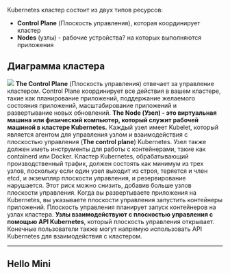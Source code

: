 Kubernetes кластер состоит из двух типов ресурсов:
- **Control Plane** (Плоскость управления), которая координирует кластер
- **Nodes** (узлы) - рабочие устройства? на которых выполняются приложения
## Диаграмма кластера
![](Pasted%20image%2020230614193549.png)
**The Control Plane** (Плоскость управления) отвечает за управление кластером. Control Plane координирует все действия в вашем кластере, такие как планирование приложений, поддержание желаемого состояния приложений, масштабирование приложений и развертывание новых обновлений.
**The Node (Узел) - это виртуальная машина или физический компьютер, который служит рабочей машиной в кластере Kubernetes.** Каждый узел имеет Kubelet, который является агентом для управления узлом и взаимодействия с плоскостью управления (**The control plane**) Kubernetes. Узел также должен иметь инструменты для работы с контейнерами, такие как containerd или Docker. Кластер Kubernetes, обрабатывающий производственный трафик, должен состоять как минимум из трех узлов, поскольку если один узел выходит из строя, теряется и член etcd, и экземпляр плоскости управления, и резервирование нарушается. Этот риск можно снизить, добавив больше узлов плоскости управления.
Когда вы развертываете приложения на Kubernetes, вы указываете плоскости управления запустить контейнеры приложений. Плоскость управления планирует запуск контейнеров на узлах кластера. **Узлы взаимодействуют с плоскостью управления с помощью API Kubernetes**, который плоскость управления открывает. Конечные пользователи также могут напрямую использовать API Kubernetes для взаимодействия с кластером.

---
## Hello Mini



